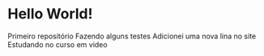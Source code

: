 # Hello World!
Primeiro repositório
Fazendo alguns testes
Adicionei uma nova lina no site
Estudando no curso em video
